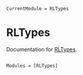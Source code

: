 ```@meta
CurrentModule = RLTypes
```

# RLTypes

Documentation for [RLTypes](https://github.com/SvenDuve/RLTypes.jl).

```@index
```

```@autodocs
Modules = [RLTypes]
```
